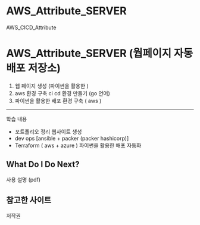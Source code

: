 # AWS_Attribute_SERVER
AWS_CICD_Attribute


AWS_Attribute_SERVER (웝페이지 자동 배포 저장소)
==================================================

1. 웹 페이지 생성 (파이썬을 활용한 ) 
2. aws 환경 구축 ci cd 환경 만들기 (go 언어)  
3. 파이썬을 활용한 배포 환경 구축 ( aws )
-----------
학습 내용
* 포트폴리오 정리 웹사이트 생성
* dev ops [ansible + packer (packer hashicorp)]
* Terraform ( aws + azure ) 파이썬을 활용한 배포 자동화

What Do I Do Next?
------------------
사용 설명 (pdf)

참고한 사이트
------------------

저작권

